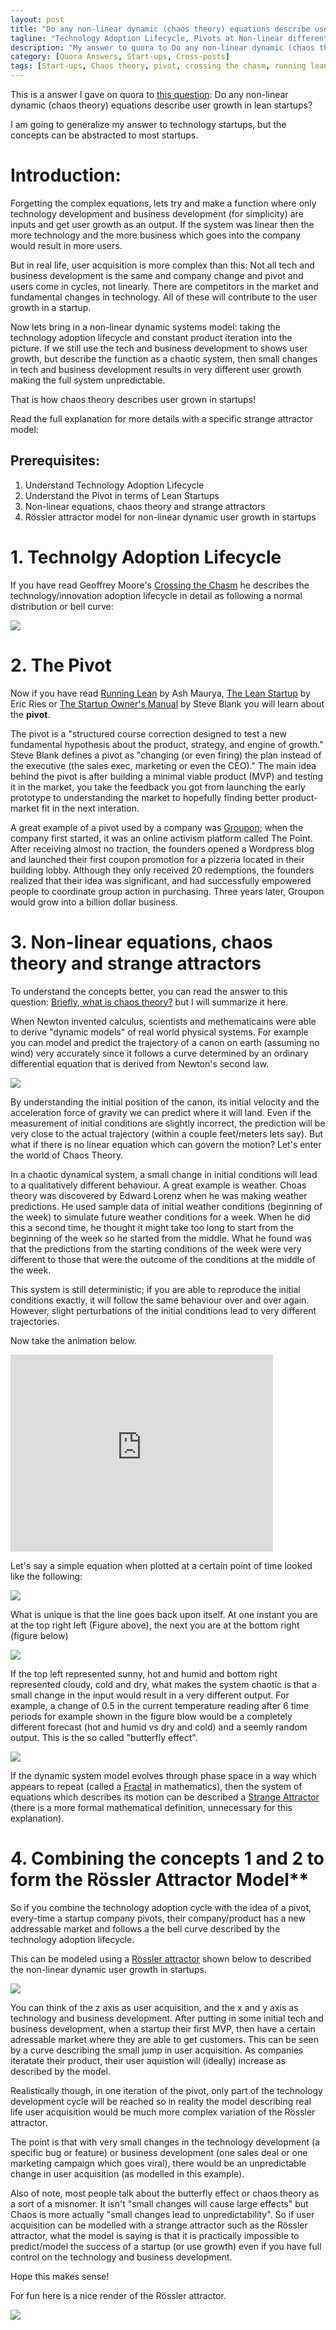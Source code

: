 ```yaml
---
layout: post
title: "Do any non-linear dynamic (chaos theory) equations describe user growth in lean startups?"
tagline: "Technology Adoption Lifecycle, Pivots at Non-linear differential equations"
description: "My answer to quora to Do any non-linear dynamic (chaos theory) equations describe user growth in lean startups?"
category: [Quora Answers, Start-ups, Cross-posts] 
tags: [Start-ups, Chaos theory, pivot, crossing the chasm, running lean, lean, lean startup, strange attractor]
---
```


This is a answer I gave on quora to [this question](https://www.quora.com/Lean-Startups/Do-any-non-linear-dynamic-chaos-theory-equations-describe-user-growth-in-startups): Do any non-linear dynamic (chaos theory) equations describe user growth in lean startups?


I am going to generalize my answer to technology startups, but the concepts can be abstracted to most startups.

# Introduction:
Forgetting the complex equations, lets try and make a function where only technology development and business development (for simplicity) are inputs and get user growth as an output.  If the system was linear then the more technology and the more business which goes into the company would result in more users.

But in real life, user acquisition is more complex than this: Not all tech and business development is the same  and company change and pivot and users come in cycles, not linearly.  There are competitors in the market and fundamental changes in technology.  All of these will contribute to the user growth in a startup.

Now lets bring in a non-linear dynamic systems model: taking the technology adoption lifecycle and constant product iteration into the picture.  If we still use the tech and business development to shows user growth, but describe the function as a chaotic system, then small changes in tech and business development results in very different user growth making the full system unpredictable.

That is how chaos theory describes user grown in startups!

Read the full explanation for more details with a specific strange attractor model:

## Prerequisites:
1. Understand Technology Adoption Lifecycle
2. Understand the Pivot in terms of Lean Startups
3. Non-linear equations, chaos theory and strange attractors
4. Rössler attractor model for non-linear dynamic user growth in startups

# 1. Technolgy Adoption Lifecycle

If you have read Geoffrey Moore's [Crossing the Chasm](http://amzn.to/1N9VK9S) he describes the technology/innovation adoption lifecycle in detail as following a normal distribution or bell curve:

![](https://qph.is.quoracdn.net/main-qimg-3005bfa31f5708c14682dcb91d4a042e?convert_to_webp=true) 

# 2. The Pivot
Now if you have read [Running Lean](http://amzn.to/1NUsKot) by Ash Maurya, [The Lean Startup](http://amzn.to/1NUsMMU) by Eric Ries or [The Startup Owner's Manual](http://amzn.to/1N9XfVC) by Steve Blank you will learn about the **pivot**.

The pivot is a "structured course correction designed to test a new fundamental hypothesis about the product, strategy, and engine of growth."   Steve Blank defines a pivot as "changing (or even firing) the plan instead of the executive (the sales exec, marketing or even the CEO)."  The main idea behind the pivot is after building a minimal viable product (MVP) and testing it in the market, you take the feedback you got from launching the early prototype to understanding the market to hopefully finding better product-market fit in the next interation.

A great example of a pivot used by a company was  [Groupon](https://en.wikipedia.org/wiki/Groupon); when the company first started, it was an online activism platform called The Point.  After receiving almost no traction, the founders opened a Wordpress blog and launched their first coupon promotion for a pizzeria located in their building lobby.  Although they only received 20 redemptions, the founders realized that  their idea was significant, and had successfully empowered people to  coordinate group action in purchasing. Three years later, Groupon would grow into a billion dollar business.

# 3. Non-linear equations, chaos theory and strange attractors
To understand the concepts better, you can read the answer to this question:
 [Briefly, what is chaos theory?](https://www.quora.com/Briefly-what-is-chaos-theory) but I will summarize it here.

When Newton invented calculus, scientists and methematicains were able to derive "dynamic models" of real world physical systems. For example you can model and predict the trajectory of a canon on earth (assuming no wind) very accurately  since it follows a curve determined by an ordinary differential equation that is derived from Newton's second law.

![](https://qph.is.quoracdn.net/main-qimg-a3aabca98f2ad4c55d6851a9c97ebb62?convert_to_webp=true)
 

By understanding the initial position of the canon, its initial velocity and the acceleration force of gravity we can predict where it will land.  Even if the measurement of initial conditions are slightly incorrect, the prediction will be very close to the actual trajectory (within a couple feet/meters lets say).  But what if there is no linear equation which can govern the motion?  Let's enter the world of Chaos Theory.

In a chaotic dynamical system, a small change in initial conditions will lead to a qualitatively different  behaviour.   A great example is weather.  Choas theory was discovered by Edward Lorenz when he was making weather predictions. He used sample data of initial weather conditions (beginning of the week) to simulate future weather conditions for a week. When he did this a second time, he thought it might take too long to start from the beginning of the week so he started from the middle. What he found was that the predictions from the starting conditions of the week were very different to those that were the outcome of the conditions at the middle of the week.

This system is still deterministic; if you are able to  reproduce the initial conditions exactly, it will follow the same behaviour over and over again. However, slight perturbations of the  initial conditions lead to very different trajectories.

Now take the animation below.


<iframe width="420" height="315" src="https://www.youtube.com/embed/AhrhpfN91po" frameborder="0" allowfullscreen></iframe>

Let's say a simple equation when plotted at a certain point of time looked like the following:

![](https://raw.githubusercontent.com/petroleum101/figures/master/lorenz_attractor/top_left_axis.png)


What is unique is that the line goes back upon itself.  At one instant you are at the top right left (Figure above), the next you are at the bottom right (figure below)

 ![](https://raw.githubusercontent.com/petroleum101/figures/master/lorenz_attractor/bottom_right_axis.png)

If the top left represented sunny, hot and humid and bottom right represented cloudy, cold and dry, what makes the system chaotic is that a small change in the input would result in a very different output.  For example, a change of 0.5 in the current temperature reading after 6 time periods for example shown in the figure blow would be a completely different forecast (hot and humid vs dry and cold)  and a seemly random output.  This is the  so called "butterfly effect".

![](https://qph.is.quoracdn.net/main-qimg-672cabba49bf4be15ed119b49e0e688e?convert_to_webp=true) 

If the dynamic system model evolves through phase space in a way which appears to repeat (called a [Fractal](https://en.wikipedia.org/wiki/Fractal) in mathematics), then the system of equations which describes its motion can be described a [Strange Attractor](https://en.wikipedia.org/wiki/Attractor#Strange_attractor)  (there is a more formal mathematical definition, unnecessary for this explanation).

# 4. Combining the concepts 1 and 2 to form the Rössler Attractor Model**

So if you combine the technology adoption cycle with the idea of a pivot, every-time a startup company pivots, their company/product has a new addressable market and follows a the bell curve described by the technology adoption lifecycle.

This can be modeled using a [Rössler attractor](https://en.wikipedia.org/wiki/R%C3%B6ssler_attractor) shown below to described the non-linear dynamic user growth in startups.

 ![](https://qph.is.quoracdn.net/main-qimg-c987b6b9d42e981174d0d1e4f187b867?convert_to_webp=true)

You can think of the z axis as user acquisition, and the x and y axis as technology and business development.  After putting in some initial tech and business development, when a startup their first MVP, then have a certain adressable market where they are able to get customers.  This can be seen by a curve describing the small jump in user acquisition.   As companies iteratate their product, their user aquistion will (ideally) increase  as described by the model.

Realistically though, in one iteration of the pivot, only part of the technology development cycle will be reached so in reality the model describing real life user acquisition would be much more complex variation of the Rössler attractor.

The point is that with very small changes in the technology development (a specific bug or feature) or business development (one sales deal or one marketing campaign which goes viral), there would be an unpredictable change in user acquisition (as modelled in this example).

Also of note, most people talk about the butterfly effect or chaos theory as a sort of a misnomer. It isn't "small changes will cause large effects" but Chaos is more actually "small changes lead to unpredictability".   So if user acquisition can be modelled with a strange attractor such as the Rössler attractor, what the model is saying is that it is practically impossible to predict/model the success of a startup (or use growth) even if you have full control on the technology and business development.

Hope this makes sense!


For fun here is a nice render of the Rössler attractor.

 ![](https://qph.is.quoracdn.net/main-qimg-3b823ec721f4fb440b741b7836ca034b?convert_to_webp=true)
